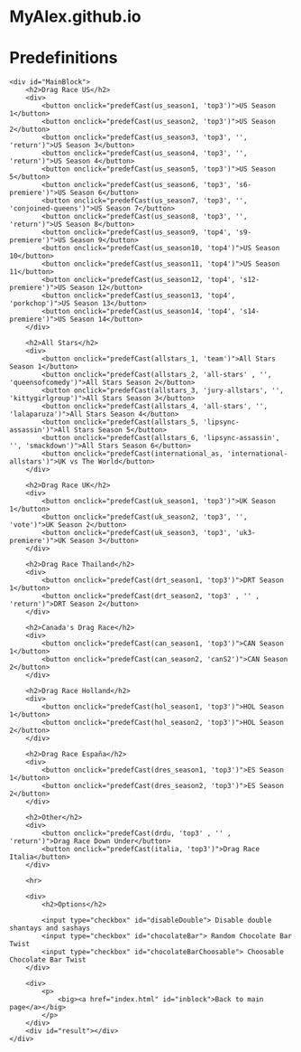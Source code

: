 # MyAlex.github.io 
<body>
    <h1 id="MainTitle">Predefinitions</h1>


    <div id="MainBlock">
        <h2>Drag Race US</h2>
        <div>
            <button onclick="predefCast(us_season1, 'top3')">US Season 1</button>
            <button onclick="predefCast(us_season2, 'top3')">US Season 2</button>
            <button onclick="predefCast(us_season3, 'top3', '', 'return')">US Season 3</button>
            <button onclick="predefCast(us_season4, 'top3', '', 'return')">US Season 4</button>
            <button onclick="predefCast(us_season5, 'top3')">US Season 5</button>
            <button onclick="predefCast(us_season6, 'top3', 's6-premiere')">US Season 6</button>
            <button onclick="predefCast(us_season7, 'top3', '', 'conjoined-queens')">US Season 7</button>
            <button onclick="predefCast(us_season8, 'top3', '', 'return')">US Season 8</button>
            <button onclick="predefCast(us_season9, 'top4', 's9-premiere')">US Season 9</button>
            <button onclick="predefCast(us_season10, 'top4')">US Season 10</button>
            <button onclick="predefCast(us_season11, 'top4')">US Season 11</button>
            <button onclick="predefCast(us_season12, 'top4', 's12-premiere')">US Season 12</button>
            <button onclick="predefCast(us_season13, 'top4', 'porkchop')">US Season 13</button>
            <button onclick="predefCast(us_season14, 'top4', 's14-premiere')">US Season 14</button>
        </div>
        
        <h2>All Stars</h2>
        <div>
            <button onclick="predefCast(allstars_1, 'team')">All Stars Season 1</button>
            <button onclick="predefCast(allstars_2, 'all-stars' , '', 'queensofcomedy')">All Stars Season 2</button>
            <button onclick="predefCast(allstars_3, 'jury-allstars', '', 'kittygirlgroup')">All Stars Season 3</button>
            <button onclick="predefCast(allstars_4, 'all-stars', '', 'lalaparuza')">All Stars Season 4</button>
            <button onclick="predefCast(allstars_5, 'lipsync-assassin')">All Stars Season 5</button>
            <button onclick="predefCast(allstars_6, 'lipsync-assassin', '', 'smackdown')">All Stars Season 6</button>
            <button onclick="predefCast(international_as, 'international-allstars')">UK vs The World</button>
        </div>

        <h2>Drag Race UK</h2>
        <div>
            <button onclick="predefCast(uk_season1, 'top3')">UK Season 1</button>
            <button onclick="predefCast(uk_season2, 'top3', '', 'vote')">UK Season 2</button>
            <button onclick="predefCast(uk_season3, 'top3', 'uk3-premiere')">UK Season 3</button>
        </div>

        <h2>Drag Race Thailand</h2>
        <div>
            <button onclick="predefCast(drt_season1, 'top3')">DRT Season 1</button>
            <button onclick="predefCast(drt_season2, 'top3' , '' , 'return')">DRT Season 2</button>
        </div>

        <h2>Canada's Drag Race</h2>
        <div>
            <button onclick="predefCast(can_season1, 'top3')">CAN Season 1</button>
            <button onclick="predefCast(can_season2, 'canS2')">CAN Season 2</button>
        </div>

        <h2>Drag Race Holland</h2>
        <div>
            <button onclick="predefCast(hol_season1, 'top3')">HOL Season 1</button>
            <button onclick="predefCast(hol_season2, 'top3')">HOL Season 2</button>
        </div>

        <h2>Drag Race España</h2>
        <div>
            <button onclick="predefCast(dres_season1, 'top3')">ES Season 1</button>
            <button onclick="predefCast(dres_season2, 'top3')">ES Season 2</button>
        </div>

        <h2>Other</h2>
        <div>
            <button onclick="predefCast(drdu, 'top3' , '' , 'return')">Drag Race Down Under</button>
            <button onclick="predefCast(italia, 'top3')">Drag Race Italia</button>
        </div>

        <hr>

        <div>
            <h2>Options</h2>

            <input type="checkbox" id="disableDouble"> Disable double shantays and sashays
            <input type="checkbox" id="chocolateBar"> Random Chocolate Bar Twist
            <input type="checkbox" id="chocolateBarChoosable"> Choosable Chocolate Bar Twist
        </div>

        <div>
            <p>
                <big><a href="index.html" id="inblock">Back to main page</a></big>
            </p>
        </div>
        <div id="result"></div>
    </div>


<script src="javascript/index.js"></script>
</body>
